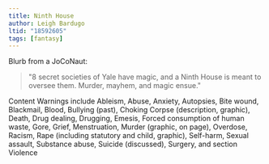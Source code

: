 ```yaml
---
title: Ninth House
author: Leigh Bardugo
ltid: "18592605"
tags: [fantasy]
---
```


Blurb from a JoCoNaut:

> "8 secret societies of Yale have magic, and a Ninth House is meant to oversee
> them. Murder, mayhem, and magic ensue."

Content Warnings include Ableism, Abuse, Anxiety, Autopsies, Bite wound,
Blackmail, Blood, Bullying (past), Choking Corpse (description, graphic), Death,
Drug dealing, Drugging, Emesis, Forced consumption of human waste, Gore, Grief,
Menstruation, Murder (graphic, on page), Overdose, Racism, Rape (including
statutory and child, graphic), Self-harm, Sexual assault, Substance abuse,
Suicide (discussed), Surgery, and section Violence
